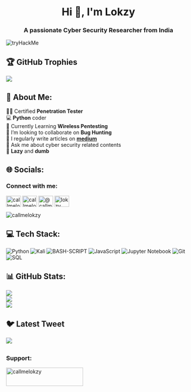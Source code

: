 <h1 align="center">Hi 👋, I'm Lokzy</h1>
<h3 align="center">A passionate Cyber Security Researcher from India</h3>

![tryHackMe](https://tryhackme-badges.s3.amazonaws.com/lokzy.png)


## 🏆 GitHub Trophies
![](https://github-profile-trophy.vercel.app/?username=callmelokzy&theme=radical&no-frame=true&no-bg=false&margin-w=4)


## 💫 About Me:
🥷🏽 Certified **Penetration Tester**<br>💻 **Python** coder<br>🌱 Currently Learning **Wireless Pentesting**<br> 👯 I’m looking to collaborate on **Bug Hunting** <br>📝 I regularly write articles on **[medium](https://callmelokzy.medium.com/)**<br>💬 Ask me about cyber security related contents<br>💯 **Lazy** and **dumb**


## 🌐 Socials:
<h3 align="left">Connect with me:</h3>
<p align="left">
<a href="https://twitter.com/callmelokzy" target="blank"><img align="center" src="https://raw.githubusercontent.com/rahuldkjain/github-profile-readme-generator/master/src/images/icons/Social/twitter.svg" alt="callmelokzy" height="30" width="40" /></a>
<a href="https://instagram.com/callmelokzy" target="blank"><img align="center" src="https://raw.githubusercontent.com/rahuldkjain/github-profile-readme-generator/master/src/images/icons/Social/instagram.svg" alt="callmelokzy" height="30" width="40" /></a>
<a href="https://medium.com/@callmelokzy" target="blank"><img align="center" src="https://raw.githubusercontent.com/rahuldkjain/github-profile-readme-generator/master/src/images/icons/Social/medium.svg" alt="@callmelokzy" height="30" width="40" /></a>
<a href="https://www.hackerrank.com/lokzy" target="blank"><img align="center" src="https://raw.githubusercontent.com/rahuldkjain/github-profile-readme-generator/master/src/images/icons/Social/hackerrank.svg" alt="lokzy" height="30" width="40" /></a>
</p>
<p align="left"> <img src="https://komarev.com/ghpvc/?username=callmelokzy&label=Profile%20views&color=0e75b6&style=flat" alt="callmelokzy" /> </p>


## 💻 Tech Stack:
![Python](https://img.shields.io/badge/python-3670A0?style=for-the-badge&logo=python&logoColor=ffdd54)
![Kali](https://img.shields.io/badge/kaliLinux-skyblue?style=for-the-badge&logo=debian&logoColor=red) 
![BASH-SCRIPT](https://img.shields.io/badge/bashscript-black?style=for-the-badge&logo=linux&logoColor=white)
![JavaScript](https://img.shields.io/badge/javascript-%23323330.svg?style=for-the-badge&logo=javascript&logoColor=%23F7DF1E) 
![Jupyter Notebook](https://img.shields.io/badge/JupyterNotebook-grey?style=for-the-badge&logo=jupyter&logoColor=orange)
![Git](https://img.shields.io/badge/Git-red?style=for-the-badge&logo=git&logoColor=black)
![SQL](https://img.shields.io/badge/sql-blue?style=for-the-badge&logo=mysql&logoColor=white)


## 📊 GitHub Stats:
![](https://github-readme-stats.vercel.app/api?username=callmelokzy&theme=blue-green&hide_border=true&include_all_commits=true&count_private=true)<br/>
![](https://github-readme-streak-stats.herokuapp.com/?user=callmelokzy&theme=blue-green&hide_border=true)<br/>
![](https://github-readme-stats.vercel.app/api/top-langs/?username=callmelokzy&theme=blue-green&hide_border=true&include_all_commits=true&count_private=true&layout=compact) 

## 🐦 Latest Tweet
[![](https://gtce.itsvg.in/api?username=callmelokzy)](https://twitter.com/callmelokzy)

## <h3 align="left">Support:</h3>
<p><a href="https://www.buymeacoffee.com/callmelokzy"> <img align="left" src="https://cdn.buymeacoffee.com/buttons/v2/default-yellow.png" height="50" width="210" alt="callmelokzy" /></a></p><br><br>

